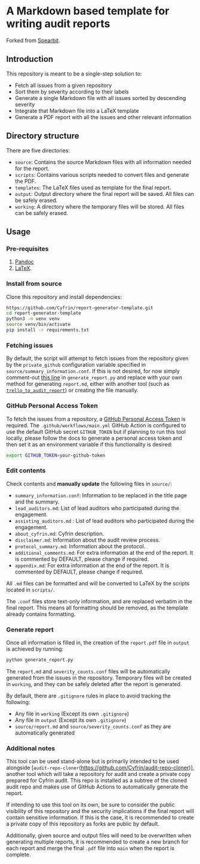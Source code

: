 # A Markdown based template for writing audit reports
Forked from [Spearbit](https://github.com/spearbit-audits/report-generator-template).

## Introduction

This repository is meant to be a single-step solution to:

- Fetch all issues from a given repository
- Sort them by severity according to their labels
- Generate a single Markdown file with all issues sorted by descending severity
- Integrate that Markdown file into a LaTeX template
- Generate a PDF report with all the issues and other relevant information

## Directory structure

There are five directories:

- `source`: Contains the source Markdown files with all information needed for the report.
- `scripts`: Contains various scripts needed to convert files and generate the PDF.
- `templates`: The LaTeX files used as template for the final report.
- `output`: Output directory where the final report will be saved. All files can be safely erased.
- `working`: A directory where the temporary files will be stored. All files can be safely erased.

## Usage

### Pre-requisites
1. [Pandoc](https://pandoc.org/)
2. [LaTeX](https://www.latex-project.org/get/).

### Install from source

Clone this repository and install dependencies:
```bash
https://github.com/Cyfrin/report-generator-template.git
cd report-generator-template
python3 -m venv venv
source venv/bin/activate
pip install -r requirements.txt
```

### Fetching issues

By default, the script will attempt to fetch issues from the repository given by the `private_github` configuration variable specified in `source/summary_information.conf`. If this is not desired, for now simply comment-out [this line](https://github.com/Cyfrin/report-generator-template/blob/a7345b98278bcd4634049a74d41d5d02f3831f7d/generate_report.py#L8) in `generate_report.py` and replace with your own method for generating `report.md`, either with another tool (such as [`trello_to_audit_report`](https://github.com/Cyfrin/trello_to_audit_report/tree/main)) or creating the file manually.

### GitHub Personal Access Token

To fetch the issues from a repository, a [GitHub Personal Access Token](https://docs.github.com/en/authentication/keeping-your-account-and-data-secure/creating-a-personal-access-token) is required. The `.github/workflows/main.yml` GitHub Action is configured to use the default GitHub secret `GITHUB_TOKEN` but if planning to run this tool locally, please follow the docs to generate a personal access token and then set it as an environment variable if this functionality is desired:

```bash
export GITHUB_TOKEN=your-github-token
```

### Edit contents

Check contents and **manually update** the following files in `source/`:

- `summary_information.conf`: Information to be replaced in the title page and the summary.
- `lead_auditors.md`: List of lead auditors who participated during the engagement.
- `assisting_auditors.md` : List of lead auditors who participated during the engagement.
- `about_cyfrin.md`: Cyfrin description.
- `disclaimer.md`: Information about the audit review process.
- `protocol_summary.md`: Information about the protocol.
- `additional_comments.md`: For extra information at the end of the report. It is commented by DEFAULT, please change if required.
- `appendix.md`: For extra information at the end of the report. It is commented by DEFAULT, please change if required.

All `.md` files can be formatted and will be converted to LaTeX by the scripts located in `scripts/`.

The `.conf` files store text-only information, and are replaced verbatim in the final report. This means all
formatting should be removed, as the template already contains formatting.

### Generate report

Once all information is filled in, the creation
of the `report.pdf` file in `output` is achieved by running:

```bash
python generate_report.py
```

The `report.md` and `severity_counts.conf` files will be automatically
generated from the issues in the repository. Temporary files will be created in `working`, and they can be safely
deleted after the report is generated.

By default, there are `.gitignore` rules in place to avoid tracking the following:

- Any file in `working` (Except its own `.gitignore`)
- Any file in `output` (Except its own `.gitignore`)
- `source/report.md` and `source/severity_counts.conf` as they are automatically generated

### Additional notes

This tool can be used stand-alone but is primarily intended to be used alongside [`audit-repo-cloner`(https://github.com/Cyfrin/audit-repo-cloner)], another tool which will take a repository for audit and create a private copy prepared for Cyfrin audit. This repo is installed as a subtree of the cloned audit repo and makes use of GitHub Actions to automatically generate the report.

If intending to use this tool on its own, be sure to consider the public visibility of this repository and the security implications if the final report will contain sensitive information. If this is the case, it is recommended to create a private copy of this repository as forks are public by default.

Additionally, given source and output files will need to be overwritten when generating multiple reports, it is recommended to create a new branch for each report and merge the final `.pdf` file into `main` when the report is complete.
